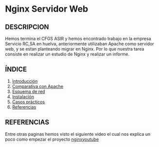 # Nginx Servidor Web

## DESCRIPCION

Hemos termina el CFGS ASIR y hemos encontrado trabajo en la empresa Servicio RC,SA en huelva, anteriormente utilizaban Apache como servidor web, y se estan planteando migrar en Nginx. Por lo que nuestra tarea consiste en realizar un estudio de Nginx y realizar un informe.


## ÍNDICE
1. [Introducción](https://github.com/josemaa/nginx/blob/main/Comparativa.md)
2. [Comparativa con Apache](https://github.com/josemaa/nginx/blob/main/Introduccion.md)
3. [Esquema de red]()
4. [Instalación]()
5. [Casos prácticos]()
6. [Referencias]()

## REFERENCIAS

Entre otras paginas hemos visto el siguiente video el cual nos explica un poco como empezar el proyecto [nginxyoutube](https://www.youtube.com/watch?v=rfo_7J_0MGw)
